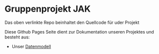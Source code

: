 # Gruppenprojekt JAK

Das oben verlinkte Repo beinhaltet den Quellcode für uder Projekt

Diese Github Pages Seite dient zur Dokumentation unseren Projektes und besteht aus:


- Unser [Datenmodell](https://www.google.com)
